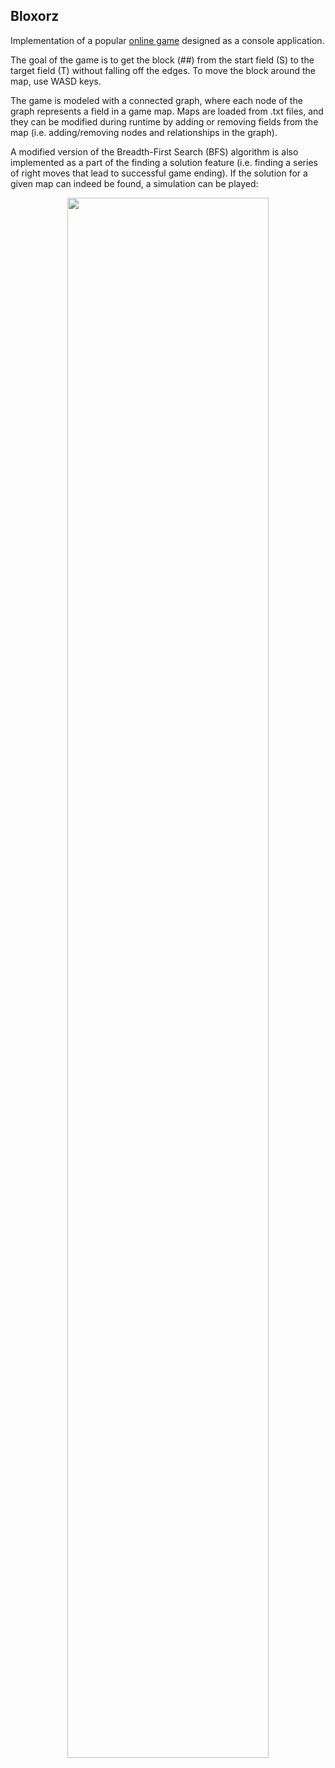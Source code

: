 ## Bloxorz

Implementation of a popular [online game](https://www.miniclip.com/games/bloxorz/en) designed as a console application.

The goal of the game is to get the block (##) from the start field (S) to the target field (T) without falling off the edges. To move the block around the map, use WASD keys.

The game is modeled with a connected graph, where each node of the graph represents a field in a game map. Maps are loaded from .txt files, and they can be modified during runtime by adding or removing fields from the map (i.e. adding/removing nodes and relationships in the graph).

A modified version of the Breadth-First Search (BFS) algorithm is also implemented as a part of the finding a solution feature (i.e. finding a series of right moves that lead to successful game ending). If the solution for a given map can indeed be found, a simulation can be played:
<p align="center">
	<img src="https://user-images.githubusercontent.com/61201104/126904902-2f0e89e2-756a-441d-baf4-95e5011decb3.gif" width="80%">
</p>